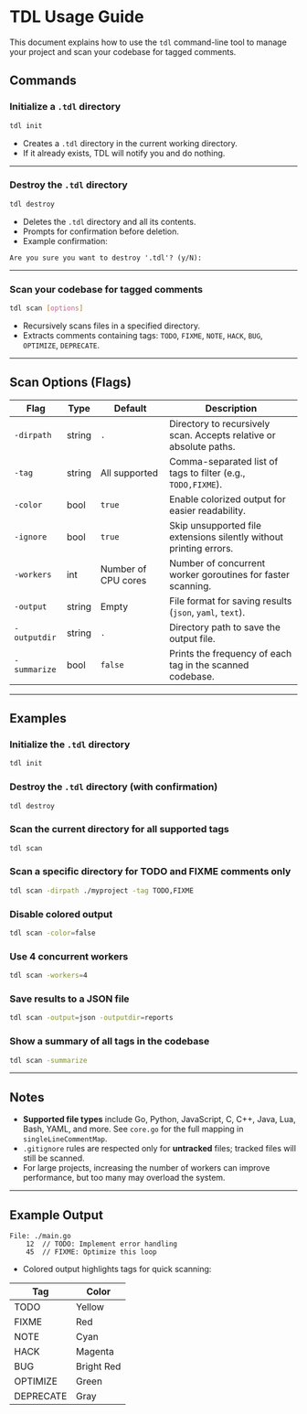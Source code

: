 # TDL Usage Guide

This document explains how to use the `tdl` command-line tool to manage your project and scan your codebase for tagged comments.

## Commands

### Initialize a `.tdl` directory

```bash
tdl init
```

- Creates a `.tdl` directory in the current working directory.
- If it already exists, TDL will notify you and do nothing.

---

### Destroy the `.tdl` directory

```bash
tdl destroy
```

- Deletes the `.tdl` directory and all its contents.
- Prompts for confirmation before deletion.
- Example confirmation:

```
Are you sure you want to destroy '.tdl'? (y/N):
```

---

### Scan your codebase for tagged comments

```bash
tdl scan [options]
```

- Recursively scans files in a specified directory.
- Extracts comments containing tags: `TODO`, `FIXME`, `NOTE`, `HACK`, `BUG`, `OPTIMIZE`, `DEPRECATE`.

---

## Scan Options (Flags)

| Flag         | Type   | Default             | Description                                                        |
| ------------ | ------ | ------------------- | ------------------------------------------------------------------ |
| `-dirpath`   | string | `.`                 | Directory to recursively scan. Accepts relative or absolute paths. |
| `-tag`       | string | All supported       | Comma-separated list of tags to filter (e.g., `TODO,FIXME`).       |
| `-color`     | bool   | `true`              | Enable colorized output for easier readability.                    |
| `-ignore`    | bool   | `true`              | Skip unsupported file extensions silently without printing errors. |
| `-workers`   | int    | Number of CPU cores | Number of concurrent worker goroutines for faster scanning.        |
| `-output`    | string | Empty               | File format for saving results (`json`, `yaml`, `text`).           |
| `-outputdir` | string | `.`                 | Directory path to save the output file.                            |
| `-summarize` | bool   | `false`             | Prints the frequency of each tag in the scanned codebase.          |

---

## Examples

### Initialize the `.tdl` directory

```bash
tdl init
```

### Destroy the `.tdl` directory (with confirmation)

```bash
tdl destroy
```

### Scan the current directory for all supported tags

```bash
tdl scan
```

### Scan a specific directory for TODO and FIXME comments only

```bash
tdl scan -dirpath ./myproject -tag TODO,FIXME
```

### Disable colored output

```bash
tdl scan -color=false
```

### Use 4 concurrent workers

```bash
tdl scan -workers=4
```

### Save results to a JSON file

```bash
tdl scan -output=json -outputdir=reports
```

### Show a summary of all tags in the codebase

```bash
tdl scan -summarize
```

---

## Notes

- **Supported file types** include Go, Python, JavaScript, C, C++, Java, Lua, Bash, YAML, and more. See `core.go` for the full mapping in `singleLineCommentMap`.
- `.gitignore` rules are respected only for **untracked** files; tracked files will still be scanned.
- For large projects, increasing the number of workers can improve performance, but too many may overload the system.

---

## Example Output

```
File: ./main.go
    12  // TODO: Implement error handling
    45  // FIXME: Optimize this loop
```

- Colored output highlights tags for quick scanning:

| Tag       | Color      |
| --------- | ---------- |
| TODO      | Yellow     |
| FIXME     | Red        |
| NOTE      | Cyan       |
| HACK      | Magenta    |
| BUG       | Bright Red |
| OPTIMIZE  | Green      |
| DEPRECATE | Gray       |

